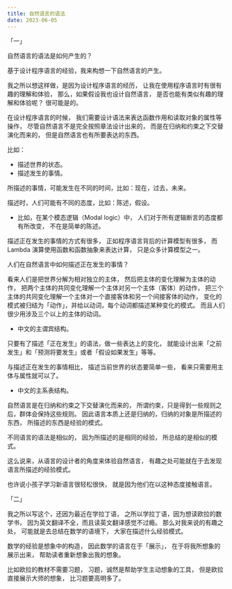 ```yaml
---
title: 自然语言的语法
date: 2023-06-05
---
```


「一」

自然语言的语法是如何产生的？

基于设计程序语言的经验，我来构想一下自然语言的产生。

我之所以想这样做，是因为设计程序语言的经历，
让我在使用程序语言时有很有趣的理解和体验，
那么，如果假设我也设计自然语言，
是否也能有类似有趣的理解和体验呢？
很可能是的。

在设计程序语言的时候，
我们需要设计语法来表达函数作用和读取对象的属性等操作，
尽管自然语言不是完全按照章法设计出来的，
而是在归纳和约束之下交替演化而来的，
但是自然语言也有所要表达的东西。

比如：

- 描述世界的状态。
- 描述发生的事情。

所描述的事情，可能发生在不同的时间，比如：现在，过去，未来。

描述时，人们可能有不同的态度，比如：陈述，假设。

- 比如，在某个模态逻辑（Modal logic）中，
  人们对于所有逻辑断言的态度都有所改变，
  不在是简单的陈述。

描述正在发生的事情的方式有很多，
正如程序语言背后的计算模型有很多，
而 Lambda 演算使用函数和函数抽象来表达计算，
只是众多计算模型之一。

人们在自然语言中如何描述正在发生的事情？

看来人们是把世界分解为相对独立的主体，
然后把主体的变化理解为主体的动作，
把两个主体的共同变化理解一个主体对另一个主体（客体）的动作，
把三个主体的共同变化理解一个主体对一个直接客体和另一个间接客体的动作，
变化的模式被归结为「动作」，并给以动词，每个动词都描述某种变化的模式。
而且人们很少用涉及三个以上的主体的动词。

- 中文的主谓宾结构。

只要有了描述「正在发生」的语法，做一些表达上的变化，
就能设计出来「之前发生」和「预测将要发生」或者「假设如果发生」等等。

与描述正在发生的事情相比，
描述当前世界的状态要简单一些，
看来只需要用主体与属性就可以了。

- 中文的主系表结构。

自然语言是在归纳和约束之下交替演化而来的，
所谓约束，只是得到一些规则之后，群体会保持这些规则。
因此语言本质上还是归纳的，归纳的对象是所描述的东西，
所描述的东西是经验的模式。

不同语言的语法是相似的，
因为所描述的是相同的经验，
所总结的是相似的模式。

这么说来，从语言的设计者的角度来体验自然语言，
有趣之处可能就在于去发现语言所描述的经验模式。

也许说小孩子学习新语言很轻松很快，
就是因为他们在以这种态度接触语言。

「二」

我之所以写这个，还因为最近在学拉丁语，
之所以学拉丁语，因为想读欧拉的数学书，
因为英文翻译不全，而且读英文翻译感觉不过瘾。
那么对我来说的有趣之处，
可能就是去总结在数学的语境下，
大家在描述什么经验模式。

数学的经验是想象中的构造，
因此数学的语言在于「展示」，
在于将我所想象的展示出来，
帮助读者重新想象出我的想象。

比如欧拉的教材不需要习题，
习题，诚然是帮助学生主动想象的工具，
但是欧拉直接展示大师的想象，
比习题要高明多了。
